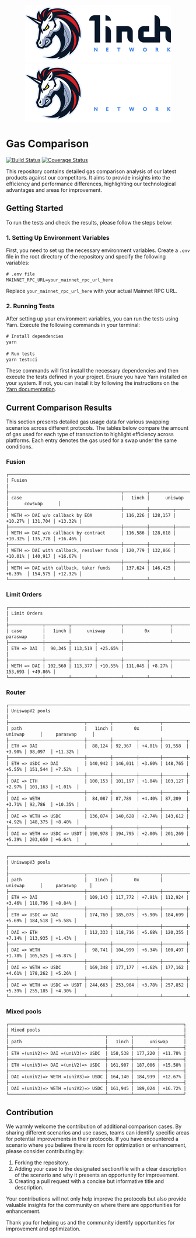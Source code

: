 <div align="center">
    <img src="https://github.com/1inch/gas-comparison/blob/master/.github/1inch_github_w.svg#gh-light-mode-only">
    <img src="https://github.com/1inch/gas-comparison/blob/master/.github/1inch_github_b.svg#gh-dark-mode-only">
</div>

# Gas Comparison

[![Build Status](https://github.com/1inch/gas-comparison/workflows/CI/badge.svg)](https://github.com/1inch/gas-comparison/actions)
[![Coverage Status](https://codecov.io/gh/1inch/gas-comparison/graph/badge.svg?token=8VSYYAY3J1)](https://codecov.io/gh/1inch/gas-comparison)

This repository contains detailed gas comparison analysis of our latest products against our competitors. It aims to provide insights into the efficiency and performance differences, highlighting our technological advantages and areas for improvement.

## Getting Started
To run the tests and check the results, please follow the steps below:

### 1. Setting Up Environment Variables
First, you need to set up the necessary environment variables. Create a `.env` file in the root directory of the repository and specify the following variables:

```
# .env file
MAINNET_RPC_URL=your_mainnet_rpc_url_here
```

Replace `your_mainnet_rpc_url_here` with your actual Mainnet RPC URL.

### 2. Running Tests
After setting up your environment variables, you can run the tests using Yarn. Execute the following commands in your terminal:

```
# Install dependencies
yarn

# Run tests
yarn test:ci
```

These commands will first install the necessary dependencies and then execute the tests defined in your project. Ensure you have Yarn installed on your system. If not, you can install it by following the instructions on the [Yarn documentation](https://classic.yarnpkg.com/en/docs/install).

## Current Comparison Results

This section presents detailed gas usage data for various swapping scenarios across different protocols. The tables below compare the amount of gas used for each type of transaction to highlight efficiency across platforms. Each entry denotes the gas used for a swap under the same conditions.

### Fusion
```
┌─────────────────────────────────────────────────────────────────────────────────────────────┐
│ Fusion                                                                                      │
├───────────────────────────────────────────┬─────────┬───────────────────┬───────────────────┤
│ case                                      │   1inch │      uniswap      │      cowswap      │
├───────────────────────────────────────────┼─────────┼─────────┬─────────┼─────────┬─────────┤
│ WETH => DAI w/o callback by EOA           │ 116,226 │ 128,157 │ +10.27% │ 131,704 │ +13.32% │
├───────────────────────────────────────────┼─────────┼─────────┼─────────┼─────────┼─────────┤
│ WETH => DAI w/o callback by contract      │ 116,586 │ 128,618 │ +10.32% │ 135,778 │ +16.46% │
├───────────────────────────────────────────┼─────────┼─────────┼─────────┼─────────┼─────────┤
│ WETH => DAI with callback, resolver funds │ 120,779 │ 132,866 │ +10.01% │ 140,917 │ +16.67% │
├───────────────────────────────────────────┼─────────┼─────────┼─────────┼─────────┼─────────┤
│ WETH => DAI with callback, taker funds    │ 137,624 │ 146,425 │ +6.39%  │ 154,575 │ +12.32% │
└───────────────────────────────────────────┴─────────┴─────────┴─────────┴─────────┴─────────┘
```

### Limit Orders
```
┌──────────────────────────────────────────────────────────────────────────────────┐
│ Limit Orders                                                                     │
├─────────────┬─────────┬───────────────────┬──────────────────┬───────────────────┤
│ case        │   1inch │      uniswap      │        0x        │     paraswap      │
├─────────────┼─────────┼─────────┬─────────┼──────────────────┴───────────────────┤
│ ETH => DAI  │  90,345 │ 113,519 │ +25.65% │                                      │
├─────────────┼─────────┼─────────┼─────────┼─────────┬────────┬─────────┬─────────┤
│ WETH => DAI │ 102,560 │ 113,377 │ +10.55% │ 111,045 │ +8.27% │ 153,693 │ +49.86% │
└─────────────┴─────────┴─────────┴─────────┴─────────┴────────┴─────────┴─────────┘
```

### Router
```
┌─────────────────────────────────────────────────────────────────────────────────────────────────┐
│ UniswapV2 pools                                                                                 │
├─────────────────────────────┬─────────┬──────────────────┬──────────────────┬───────────────────┤
│ path                        │   1inch │        0x        │     uniswap      │     paraswap      │
├─────────────────────────────┼─────────┼─────────┬────────┼─────────┬────────┼─────────┬─────────┤
│ ETH => DAI                  │  88,124 │ 92,367  │ +4.81% │ 91,558  │ +3.90% │ 98,097  │ +11.32% │
├─────────────────────────────┼─────────┼─────────┼────────┼─────────┼────────┼─────────┼─────────┤
│ ETH => USDC => DAI          │ 140,942 │ 146,011 │ +3.60% │ 148,765 │ +5.55% │ 151,544 │ +7.52%  │
├─────────────────────────────┼─────────┼─────────┼────────┼─────────┼────────┼─────────┼─────────┤
│ DAI => ETH                  │ 100,153 │ 101,197 │ +1.04% │ 103,127 │ +2.97% │ 101,163 │ +1.01%  │
├─────────────────────────────┼─────────┼─────────┼────────┼─────────┼────────┼─────────┼─────────┤
│ DAI => WETH                 │  84,087 │ 87,789  │ +4.40% │ 87,209  │ +3.71% │ 92,786  │ +10.35% │
├─────────────────────────────┼─────────┼─────────┼────────┼─────────┼────────┼─────────┼─────────┤
│ DAI => WETH => USDC         │ 136,874 │ 140,628 │ +2.74% │ 143,612 │ +4.92% │ 148,375 │ +8.40%  │
├─────────────────────────────┼─────────┼─────────┼────────┼─────────┼────────┼─────────┼─────────┤
│ DAI => WETH => USDC => USDT │ 190,978 │ 194,795 │ +2.00% │ 201,269 │ +5.39% │ 203,650 │ +6.64%  │
└─────────────────────────────┴─────────┴─────────┴────────┴─────────┴────────┴─────────┴─────────┘
```
```
┌────────────────────────────────────────────────────────────────────────────────────────────────┐
│ UniswapV3 pools                                                                                │
├─────────────────────────────┬─────────┬──────────────────┬──────────────────┬──────────────────┤
│ path                        │   1inch │        0x        │     uniswap      │     paraswap     │
├─────────────────────────────┼─────────┼─────────┬────────┼─────────┬────────┼─────────┬────────┤
│ ETH => DAI                  │ 109,143 │ 117,772 │ +7.91% │ 112,924 │ +3.46% │ 118,796 │ +8.84% │
├─────────────────────────────┼─────────┼─────────┼────────┼─────────┼────────┼─────────┼────────┤
│ ETH => USDC => DAI          │ 174,760 │ 185,075 │ +5.90% │ 184,699 │ +5.69% │ 184,518 │ +5.58% │
├─────────────────────────────┼─────────┼─────────┼────────┼─────────┼────────┼─────────┼────────┤
│ DAI => ETH                  │ 112,333 │ 118,716 │ +5.68% │ 120,355 │ +7.14% │ 113,935 │ +1.43% │
├─────────────────────────────┼─────────┼─────────┼────────┼─────────┼────────┼─────────┼────────┤
│ DAI => WETH                 │  98,741 │ 104,999 │ +6.34% │ 100,497 │ +1.78% │ 105,525 │ +6.87% │
├─────────────────────────────┼─────────┼─────────┼────────┼─────────┼────────┼─────────┼────────┤
│ DAI => WETH => USDC         │ 169,348 │ 177,177 │ +4.62% │ 177,162 │ +4.61% │ 178,262 │ +5.26% │
├─────────────────────────────┼─────────┼─────────┼────────┼─────────┼────────┼─────────┼────────┤
│ DAI => WETH => USDC => USDT │ 244,663 │ 253,904 │ +3.78% │ 257,852 │ +5.39% │ 255,185 │ +4.30% │
└─────────────────────────────┴─────────┴─────────┴────────┴─────────┴────────┴─────────┴────────┘
```
### Mixed pools
```
┌───────────────────────────────────────────────────────────────────┐
│ Mixed pools                                                       │
├─────────────────────────────────────┬─────────┬───────────────────┤
│ path                                │   1inch │      uniswap      │
├─────────────────────────────────────┼─────────┼─────────┬─────────┤
│ ETH =(uniV2)=> DAI =(uniV3)=> USDC  │ 158,538 │ 177,220 │ +11.78% │
├─────────────────────────────────────┼─────────┼─────────┼─────────┤
│ ETH =(uniV3)=> DAI =(uniV2)=> USDC  │ 161,907 │ 187,006 │ +15.50% │
├─────────────────────────────────────┼─────────┼─────────┼─────────┤
│ DAI =(uniV2)=> WETH =(uniV3)=> USDC │ 164,140 │ 184,939 │ +12.67% │
├─────────────────────────────────────┼─────────┼─────────┼─────────┤
│ DAI =(uniV3)=> WETH =(uniV2)=> USDC │ 161,945 │ 189,024 │ +16.72% │
└─────────────────────────────────────┴─────────┴─────────┴─────────┘
```

## Contribution

We warmly welcome the contribution of additional comparison cases. By sharing different scenarios and use cases, teams can identify specific areas for potential improvements in their protocols. If you have encountered a scenario where you believe there is room for optimization or enhancement, please consider contributing by:

1. Forking the repository.
2. Adding your case to the designated section/file with a clear description of the scenario and why it presents an opportunity for improvement.
3. Creating a pull request with a concise but informative title and description.

Your contributions will not only help improve the protocols but also provide valuable insights for the community on where there are opportunities for enhancement. 

Thank you for helping us and the community identify opportunities for improvement and optimization.
